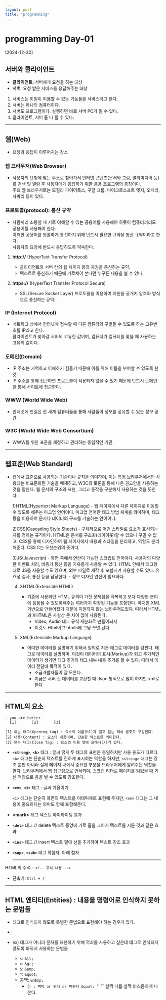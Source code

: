 ```yaml
---
layout: post
title: "programming"
---
```


# programming Day-01

[2024-12-30]

## 서버와 클라이언트
- **클라이언트**: 서버에게 요청을 하는 대상  
- **서버**: 요청 받은 서비스를 응답해주는 대상  

1. 서비스는 회원이 이용할 수 있는 기능들을 서비스라고 한다.  
2. 서버는 하나의 컴퓨터이다.  
3. 서버도 프로그램이다. 실행하면 바로 서버 PC가 될 수 있다.  
4. 클라이언트, 서버 둘 다 될 수 있다.   

<hr/>

 ## 웹(Web)
- 요청과 응답이 이루어지는 장소  

### 웹 브라우저(Web Browser)
- 사용자의 요청에 맞는 주소로 찾아가서 인터넷 콘텐츠(문서와 그림, 멀티미디어 등)를 검색 및 열람 후 사용자에게 응답하기 위한 응용 프로그램의 총칭이다.  
  주요 웹 브라우저로는 모질라 파이어폭스, 구글 크롬, 마이크로소프트 엣지, 오페라, 사파리 등이 있다.  

### 프로토콜(protocol): 통신 규약
- 사람끼리 소통할 때 서로 이해할 수 있는 공용어를 사용해야 하듯이 컴퓨터끼리도 공용어를 사용해야 한다.  
  이러한 공용어를 원활하게 통신하기 위해 반드시 필요한 규약을 통신 규약이라고 한다.  
  사용자의 요청에 반드시 응답하도록 약속한다.

1. **http://** (HyperText Transfer Protocol)  
   - 클라이언트와 서버 간의 웹 페이지 등의 자원을 통신하는 규약.  
   - 텍스트로 통신하기 때문에 가로채어 본다면 누구든 내용을 볼 수 있다.

2. **https://** (HyperText Transfer Protocol Secure)  
   - SSL(Secure Socket Layer) 프로토콜을 이용하여 자원을 공개키 암호화 방식으로 통신하는 규약.

### IP (Internet Protocol)
- 네트워크 상에서 인터넷에 접속할 때 다른 컴퓨터와 구별될 수 있도록 하는 고유번호를 IP라고 한다.  
  클라이언트가 찾아갈 서버의 고유한 값이며, 컴퓨터가 컴퓨터를 찾을 때 사용하는 고유의 값이다.

### 도메인(Domain)
- IP 주소는 기억하고 이해하기 힘들기 때문에 이를 위해 이름을 부여할 수 있도록 한 것.  
- IP 주소를 통해 접근하면 프로토콜이 적용되지 않을 수 있기 때문에 반드시 도메인을 통해 사이트에 접근한다.

### WWW (World Wide Web)
- 인터넷에 연결된 전 세계 컴퓨터들을 통해 사람들이 정보를 공유할 수 있는 정보 공간.  

### W3C (World Wide Web Consortium)
- WWW를 위한 표준을 제정하고 관리하는 중립적인 기관. 

 <hr/>
 
## 웹표준(Web Standard)
- 웹에서 표준으로 사용되는 기술이나 규칙을 의미하며, 이는 특정 브라우저에서만 사용되는
  비표준화된 기술을 배제하고, W3C의 토론을 통해 나온 권고안을 사용하는 것을 말한다.
  웹 문서의 구조와 표현, 그리고 동작을 구분해서 사용하는 것을 뜻한다.

   1)HTML(Hypertext Markup Language)
      - 웹 페이지에서 다른 페이지로 이동할 수 있도록 해주는 마크업 언어이다.
      마크업 언어란 태그 방법 체계를 의미하며, 태그 등을 이용하여 문서나
      데이터의 구조를 기술하는 언어이다.

   2)CSS(Cascading Style Sheets)
      - 구체적으로 어떤 스타일로 요소가 표시되는 지를 정하는 규격이다.
      HTML은 문서를 구조화(레이아웃)할 수 있으나 꾸밀 수 없고,
      CSS를 통해 디자인하여 웹 페이지에서 내용과 스타일을 분리하고,
      역할도 분리해준다.
          CSS C는 우선순위의 뜻이다.
    
     
   3)JS(Javascript)
      - 화면 쪽에서 연산이 가능한 스크립트 언어이다.
      사용자의 다양한 이벤트 처리, 비동기 통신 등을 자유롭게 사용할 수 있다.
      HTML 안에서 태그형태로 JS를 사용할 수도 있으며, 외부 파일로 제작 후
      포함시켜 사용할 수도 있다. 유효성 검사, 통신 등을 담당한다.
          - 정보 디자인 연산이 필요하다.
    
   4) XHTML(Extensible HTML)
      - 기존에 사용되던 HTML 규격이 가진 문제점을 극복하고 보다 다양한 분야에 응용될 수 있도록해주는
      여러가지 확장된 기능을 포함한다. 하지만 XML기반으로 만들어졌기 때문에 지원되지 않는 브라우저도있다.
      따라서 HTML과 XHTML은 사실상 큰 차이 없이 사용된다.
          - Video, Audio 태그 규칙 세분화로 만들어놔서 
          - 이것도 Html이고 html5에 그냥 쓰면 된다.
    
   5) XML(Extensible Markup Language)
      - 어떠한 데이터를 설명하기 위해서 임의로 지은 태그로 데이터를 감싼다.
      태그로 데이터를 설명하며, 이것이 데이터의 표시(Markup)가 되고 추가적인 데이터가 생기면
      태그 추가와 태그 내부 내용 추가를 할 수 있다. 따라서 데이터 전달에 목적이 있다.
          - 초급개발자들이 잘 모른다.
          - 지금은 서버 간 데이터를 교환할 때 Json 형식으로 많이 하지만
          xml로 한다

<hr>


## HTML의 요소
	- you are better
	  [1]       [2]       [3]

	[1] 여는 태그(Opening tag) : 요소의 이름(h1)과 열고 닫는 꺽쇠 괄호로 구성된다.
	[2] 내용(Content) : 요소의 내용이며, 단순한 텍스트를 의미한다. 
	[3] 닫는 태그(Close Tag) : 요소의 이름 앞에 슬래시(/)가 있다.


- **`<strong>`**, **`<b>`** 태그 : 글씨 굵게
    두 태그의 표현은 동일하지만 사용 용도가 다르다.
    `<b>` 태그는 단순히 텍스트를 진하게 표시하는 역할을 하지만,
    `<strong>` 태그는 강조 뿐만 아니라 실제 페이지 내에서 중요한 부분을
    브라우저에게 알려주는 역할을 한다.
    브라우저에서 웹 접근성으로 인식되며, 스크린 리더로 페이지를 읽었을 때
    거센 억양으로 음을 낼 수 있도록 강조한다.
    
- **`<em>`**, **`<i>`** 태그 : 글씨 기울이기
    
    `<i>` 태그는 단순히 화면의 텍스트를 이태릭체로 표현해 주지만,
    `<em>` 태그는 그 내용이 중요하다는 의미도 함께 포함해준다.
    
- **\<mark\>** 태그
    텍스트 하이라이팅 효과
    
- **`<del>`** 태그 // delete
    텍스트 중앙에 가로 줄을 그어서 텍스트를 지운 것과 같은 효과

- **`<ins>`** 태그 // insert
    텍스트 밑에 선을 추가하여 텍스트 강조 효과
    
- **`<sup>`**, **`<sub>`** 태그
    위첨자, 아래 첨자
  
  <hr/>

HTML의 주석
	- `<!-- 주석 내용 -->`  
  - 단축키: `Ctrl + /`

<hr/> 

 ## HTML 엔티티(Entities) : 내용을 명령어로 인식하지 못하는 문법들

- 태그로 인식되지 않도록 특별한 문법으로 표현해야 하는 경우가 있다.
- 
- ex) 태그가 아니라 문자를 표현하기 위해 꺽쇠를 사용하고 싶은데 태그로 인식되지 않도록 바꿔서 사용하는 문법들

	 - `<`: `&lt;`  
  - `>`: `&gt;`  
  - `&`: `&amp;`  
  - `"`: `&quot;`  
  - 공백: `&nbsp;`
	- (`) : 빽틱 or 쿼터 or 빽쿼터 &quot; `<q>` `</q>` 살짝 다름 살짝 비스듬하게 나온다.



 
 

